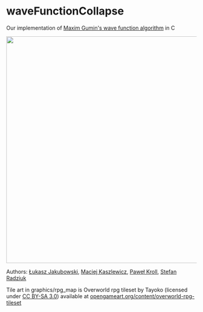 # waveFunctionCollapse
Our implementation of [Maxim Gumin's wave function algorithm](https://github.com/mxgmn/WaveFunctionCollapse) in C

<p align="center">
  <img src="wfc_demo.gif" width="600">
</p>

Authors: [Łukasz Jakubowski](https://github.com/woocashh), [Maciej Kaszlewicz](https://github.com/NaraS91), [Paweł Kroll](https://github.com/skrroll), [Stefan Radziuk](https://github.com/stefanradziuk)

Tile art in graphics/rpg_map is Overworld rpg tileset by Tayoko (licensed under [CC BY-SA 3.0](https://creativecommons.org/licenses/by-sa/3.0/)) available at [opengameart.org/content/overworld-rpg-tileset](https://opengameart.org/content/overworld-rpg-tileset)
